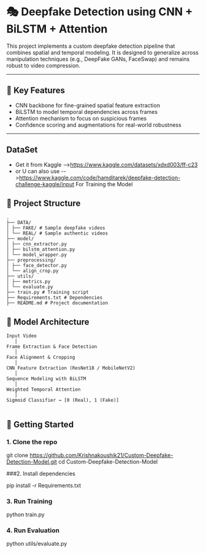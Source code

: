 # 🎭 Deepfake Detection using CNN + BiLSTM + Attention

This project implements a custom deepfake detection pipeline that combines spatial and temporal modeling. It is designed to generalize across manipulation techniques (e.g., DeepFake GANs, FaceSwap) and remains robust to video compression.

---

## 📌 Key Features

- CNN backbone for fine-grained spatial feature extraction
- BiLSTM to model temporal dependencies across frames
- Attention mechanism to focus on suspicious frames
- Confidence scoring and augmentations for real-world robustness

---

## DataSet 
- Get it from Kaggle -->https://www.kaggle.com/datasets/xdxd003/ff-c23
- or U can also use -->https://www.kaggle.com/code/hamditarek/deepfake-detection-challenge-kaggle/input For Training the Model 

## 📁 Project Structure
```plaintext
.
├── DATA/
│ ├── FAKE/ # Sample deepfake videos
│ └── REAL/ # Sample authentic videos
├── model/
│ ├── cnn_extractor.py
│ ├── bilstm_attention.py
│ └── model_wrapper.py
├── preprocessing/
│ ├── face_detector.py
│ └── align_crop.py
├── utils/
│ ├── metrics.py
│ └── evaluate.py
├── train.py # Training script
├── Requirements.txt # Dependencies
├── README.md # Project documentation
```
## 🧠 Model Architecture

```plaintext
Input Video
   │
Frame Extraction & Face Detection
   │
Face Alignment & Cropping
   │
CNN Feature Extraction (ResNet18 / MobileNetV2)
   │
Sequence Modeling with BiLSTM
   │
Weighted Temporal Attention
   │
Sigmoid Classifier → [0 (Real), 1 (Fake)]


```

## 🚀 Getting Started

### 1. Clone the repo

git clone https://github.com/Krishnakoushik21/Custom-Deepfake-Detection-Model.git
cd Custom-Deepfake-Detection-Model

###2. Install dependencies

pip install -r Requirements.txt

### 3. Run Training

python train.py

### 4. Run Evaluation

python utils/evaluate.py
